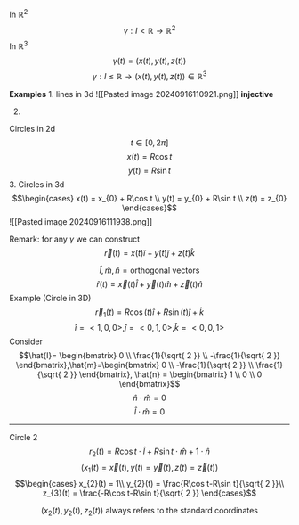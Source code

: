 In $\mathbb{R}^2$
$$\gamma: I < \mathbb{R} \to \mathbb{R}^2$$
In $\mathbb{R}^3$
$$\gamma(t) = (x(t),y(t),z(t))$$
$$\gamma: I \leq \mathbb{R} \to (x(t),y(t),z(t)) \in \mathbb{R}^3$$

**Examples**
1.
lines in 3d
![[Pasted image 20240916110921.png]]
**injective**

2.
Circles in 2d
$$t \in [0,2\pi]$$
$$x(t) = R\cos t$$
$$y(t) = R\sin t$$
3.
Circles in 3d
$$\begin{cases}
x(t) = x_{0} + R\cos t \\
y(t) = y_{0} + R\sin t \\
z(t) = z_{0}
\end{cases}$$
![[Pasted image 20240916111938.png]]

Remark: for any $\gamma$ we can construct 
$$\vec{r}(t) = x(t)\hat{i} + y(t)\hat{j} + z(t)\hat{k}$$

$$\hat{l}, \hat{m}, \hat{n} = \text{orthogonal vectors}$$
$$\hat{r}(t)=\vec{x}(t)\hat{l}+\vec{y}(t)\hat{m}+\vec{z}(t)\hat{n}$$
Example (Circle in 3D)
$$\vec{r}_{1}(t)=R\cos (t)\hat{i}+R\sin (t)\hat{j}+\hat{k}$$
$$\hat{i} = <1,0,0>, \hat{j} = <0,1,0>, \hat{k} = <0,0,1>$$
Consider
$$\hat{l}= \begin{bmatrix}
0 \\
\frac{1}{\sqrt{ 2 }} \\
-\frac{1}{\sqrt{ 2 }}
\end{bmatrix},\hat{m}=\begin{bmatrix}
0 \\
-\frac{1}{\sqrt{ 2 }} \\
\frac{1}{\sqrt{ 2 }}
\end{bmatrix}, \hat{n} = \begin{bmatrix}
1 \\
0 \\
0 
\end{bmatrix}$$
$$\hat{n}\cdot \hat{m} = 0$$
$$\hat{l} \cdot \hat{m} = 0$$
_____

Circle 2
$$r_{2}(t) = R\cos t \cdot \hat{l} + R\sin t\cdot \hat{m} + 1\cdot \hat{n}$$
$$(x_{1}(t)=\vec{x}(t),y(t)=\vec{y}(t),z(t)=\vec{z}(t))$$
$$\begin{cases}
x_{2}(t) = 1\\
y_{2}(t) =  \frac{R\cos t-R\sin t}{\sqrt{ 2 }}\\
z_{3}(t) = \frac{-R\cos t-R\sin t}{\sqrt{ 2 }} 
\end{cases}$$

$$(x_{2}(t),y_{2}(t),z_{2}(t)) \text{ always refers to the standard coordinates}$$
